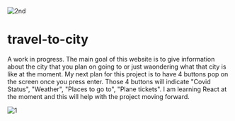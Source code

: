 ![2nd](https://user-images.githubusercontent.com/80994897/114570415-cf530b00-9c43-11eb-9299-fd05f6dd0723.gif)
# travel-to-city

A work in progress. The main goal of this website is to give information about the city that you plan on going to or just waondering what that city is like at the moment. My next plan for this project is to have 4 buttons pop on the screen once you press enter. Those 4 buttons will indicate "Covid Status", "Weather", "Places to go to", "Plane tickets". I am learning React at the moment and this will help with the project moving forward. 

![1](https://user-images.githubusercontent.com/80994897/114289851-2345d000-9a49-11eb-895c-a56d0f5b5920.gif)


